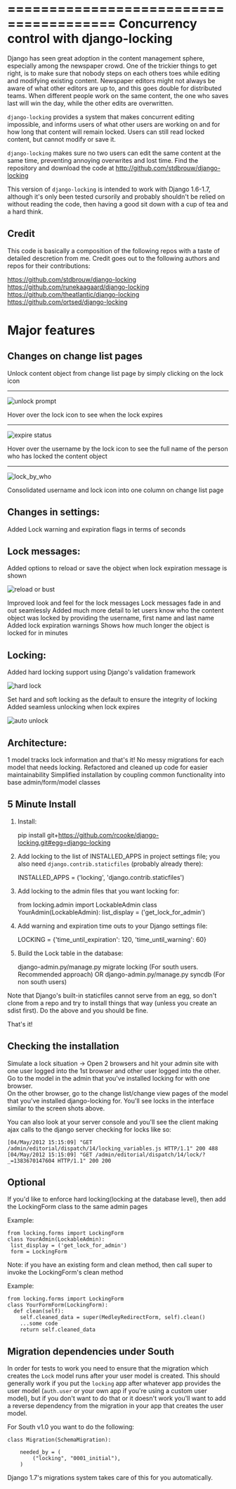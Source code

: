 =======================================
Concurrency control with django-locking
=======================================

Django has seen great adoption in the content management sphere, especially among the newspaper crowd. One of the trickier things to get right, is to make sure that nobody steps on each others toes while editing and modifying existing content. Newspaper editors might not always be aware of what other editors are up to, and this goes double for distributed teams. When different people work on the same content, the one who saves last will win the day, while the other edits are overwritten.

`django-locking` provides a system that makes concurrent editing impossible, and informs users of what other users are working on and for how long that content will remain locked. Users can still read locked content, but cannot modify or save it.

``django-locking`` makes sure no two users can edit the same content at the same time, preventing annoying overwrites and lost time. Find the repository and download the code at http://github.com/stdbrouw/django-locking

This version of ``django-locking`` is intended to work with Django 1.6-1.7, although it's only been tested cursorily and probably shouldn't be relied on without reading the code, then having a good sit down with a cup of tea and a hard think.

Credit
------

This code is basically a composition of the following repos with a taste of detailed descretion from me. Credit goes out to the following authors and repos for their contributions:

https://github.com/stdbrouw/django-locking
https://github.com/runekaagaard/django-locking
https://github.com/theatlantic/django-locking
https://github.com/ortsed/django-locking

Major features
==============

Changes on change list pages
----------------------------
    
Unlock content object from change list page by simply clicking on the lock icon
_______________________________________________________________________________

![unlock prompt](https://github.com/RobCombs/django-locking/raw/master/docs/screenshots/unlock_prompt.png)

Hover over the lock icon to see when the lock expires
_____________________________________________________

![expire status](https://github.com/RobCombs/django-locking/raw/master/docs/screenshots/expire_status.png)

Hover over the username by the lock icon to see the full name of the person who has locked the content object 
_____________________________________________________________________________________________________________

![lock_by_who](https://github.com/RobCombs/django-locking/raw/master/docs/screenshots/lock_by_who.png)


Consolidated username and lock icon into one column on change list page

Changes in settings:
----------------------------

Added Lock warning and expiration flags in terms of seconds

Lock messages:
----------------------------

Added options to reload or save the object when lock expiration message is shown

![reload or bust](https://github.com/RobCombs/django-locking/raw/master/docs/screenshots/reload_or_bust.png)

Improved look and feel for the lock messages
Lock messages fade in and out seamlessly
Added much more detail to let users know who the content object was locked by providing the username, first name and last name
Added lock expiration warnings
Shows how much longer the object is locked for in minutes

Locking:
----------------------------

 Added hard locking support using Django's validation framework

![hard lock](https://github.com/RobCombs/django-locking/raw/master/docs/screenshots/hard_lock.png)

 Set hard and soft locking as the default to ensure the integrity of locking
 Added seamless unlocking when lock expires

![auto unlock](https://github.com/RobCombs/django-locking/raw/master/docs/screenshots/auto_unlock.png)


Architecture:
----------------------------

1 model tracks lock information and that's it!  No messy migrations for each model that needs locking.
Refactored and cleaned up code for easier maintainability
 Simplified installation by coupling common functionality into base admin/form/model classes


5 Minute Install
----------------

1) Install:

    pip install git+https://github.com/rcooke/django-locking.git#egg=django-locking

2) Add locking to the list of INSTALLED_APPS in project settings file; you also need `django.contrib.staticfiles` (probably already there):

    INSTALLED_APPS = ('locking', 'django.contrib.staticfiles')
    
3) Add locking to the admin files that you want locking for:

    from locking.admin import LockableAdmin
    class YourAdmin(LockableAdmin):
       list_display = ('get_lock_for_admin')

4) Add warning and expiration time outs to your Django settings file:

    LOCKING = {'time_until_expiration': 120, 'time_until_warning': 60}

5) Build the Lock table in the database:

    django-admin.py/manage.py migrate locking (For south users. Recommended approach) OR
    django-admin.py/manage.py syncdb (For non south users)

Note that Django's built-in staticfiles cannot serve from an egg, so don't clone from a repo and try to install things that way (unless you create an sdist first). Do the above and you should be fine.

That's it!

Checking the installation
-------------------------
Simulate a lock situation -> Open 2 browsers and hit your admin site with one user logged into the 1st browser and
other user logged into the other.  Go to the model in the admin that you've installed locking for with one browser.  
On the other browser, go to the change list/change view pages of the model that you've installed django-locking for.
You'll see locks in the interface similar to the screen shots above.

You can also look at your server console and you'll see the client making ajax calls to the django server checking for locks like so:

    [04/May/2012 15:15:09] "GET /admin/editorial/dispatch/14/locking_variables.js HTTP/1.1" 200 488
    [04/May/2012 15:15:09] "GET /admin/editorial/dispatch/14/lock/?_=1383670147604 HTTP/1.1" 200 200

Optional
--------
If you'd like to enforce hard locking(locking at the database level), then add the LockingForm class to the same admin pages

Example:

    from locking.forms import LockingForm
    class YourAdmin(LockableAdmin):
     list_display = ('get_lock_for_admin')
     form = LockingForm
     
Note: if you have an existing form and clean method, then call super to invoke the LockingForm's clean method

Example:

    from locking.forms import LockingForm
    class YourFormForm(LockingForm):
      def clean(self):
        self.cleaned_data = super(MedleyRedirectForm, self).clean()
        ...some code
        return self.cleaned_data

Migration dependencies under South
----------------------------------

In order for tests to work you need to ensure that the migration which
creates the ``Lock`` model runs after your user model is created. This
should generally work if you put the ``locking`` app after whatever
app provides the user model (``auth.user`` or your own app if you're
using a custom user model), but if you don't want to do that or it
doesn't work you'll want to add a reverse dependency from the
migration in your app that creates the user model.

For South v1.0 you want to do the following:

    class Migration(SchemaMigration):

        needed_by = (
            ("locking", "0001_initial"),
        )

Django 1.7's migrations system takes care of this for you
automatically.
